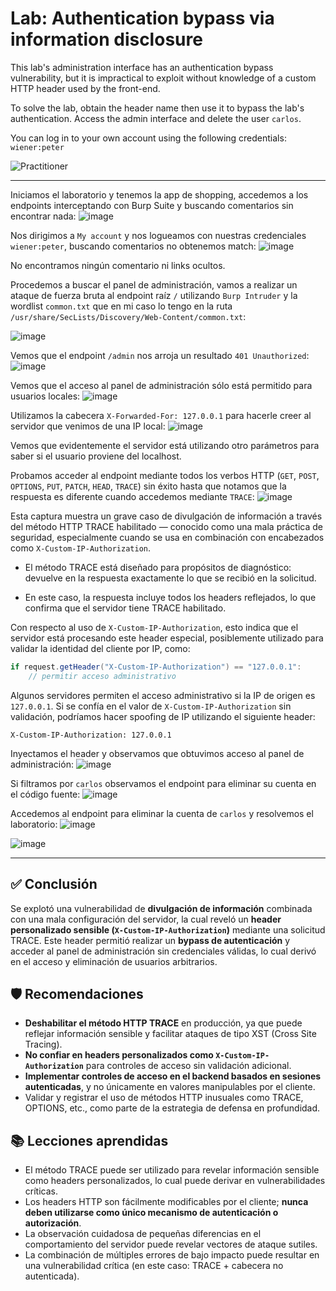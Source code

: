 # Lab: Authentication bypass via information disclosure

This lab's administration interface has an authentication bypass vulnerability, but it is impractical to exploit without knowledge of a custom HTTP header used by the front-end.

To solve the lab, obtain the header name then use it to bypass the lab's authentication. Access the admin interface and delete the user `carlos`.

You can log in to your own account using the following credentials: `wiener:peter`

![Practitioner](https://img.shields.io/badge/level-Apprentice-green) 


---


Iniciamos el laboratorio y tenemos la app de shopping, accedemos a los endpoints interceptando con Burp Suite y buscando comentarios sin encontrar nada:
![image](https://github.com/user-attachments/assets/985d86fd-5058-4134-b062-55e8560b5d9c)

Nos dirigimos a `My account` y nos logueamos con nuestras credenciales `wiener:peter`, buscando comentarios no obtenemos match:
![image](https://github.com/user-attachments/assets/b7cf1e5a-91e4-4ac9-a0ed-30b990e8eb0f)

No encontramos ningún comentario ni links ocultos.

Procedemos a buscar el panel de administración, vamos a realizar un ataque de fuerza bruta al endpoint raíz `/` utilizando `Burp Intruder` y la wordlist `common.txt` que en mi caso lo tengo en la ruta `/usr/share/SecLists/Discovery/Web-Content/common.txt`:

![image](https://github.com/user-attachments/assets/841608f1-9e74-4bdd-a914-8855e3709297)

Vemos que el endpoint `/admin` nos arroja un resultado `401 Unauthorized`:
![image](https://github.com/user-attachments/assets/11d821de-b302-4a0f-aa4f-26a598af7271)

Vemos que el acceso al panel de administración sólo está permitido para usuarios locales:
![image](https://github.com/user-attachments/assets/8643e174-8fb2-4d7c-924e-5d631b392f54)

Utilizamos la cabecera `X-Forwarded-For: 127.0.0.1` para hacerle creer al servidor que venimos de una IP local:
![image](https://github.com/user-attachments/assets/059375c9-e84b-4cab-b10d-c153d0ad038b)

Vemos que evidentemente el servidor está utilizando otro parámetros para saber si el usuario proviene del localhost.

Probamos acceder al endpoint mediante todos los verbos HTTP (`GET`, `POST`, `OPTIONS`, `PUT`, `PATCH`, `HEAD`, `TRACE`) sin éxito hasta que notamos que la respuesta es diferente cuando accedemos mediante `TRACE`:
![image](https://github.com/user-attachments/assets/e9ca5c2c-15b9-4c6b-af75-83b7c704e0c9)

Esta captura muestra un grave caso de divulgación de información a través del método HTTP TRACE habilitado — conocido como una mala práctica de seguridad, especialmente cuando se usa en combinación con encabezados como `X-Custom-IP-Authorization`.

- El método TRACE está diseñado para propósitos de diagnóstico: devuelve en la respuesta exactamente lo que se recibió en la solicitud.

- En este caso, la respuesta incluye todos los headers reflejados, lo que confirma que el servidor tiene TRACE habilitado.


Con respecto al uso de `X-Custom-IP-Authorization`, esto indica que el servidor está procesando este header especial, posiblemente utilizado para validar la identidad del cliente por IP, como:
```java
if request.getHeader("X-Custom-IP-Authorization") == "127.0.0.1":
    // permitir acceso administrativo
```

Algunos servidores permiten el acceso administrativo si la IP de origen es `127.0.0.1`. Si se confía en el valor de `X-Custom-IP-Authorization` sin validación, podríamos hacer spoofing de IP utilizando el siguiente header:
```http
X-Custom-IP-Authorization: 127.0.0.1
```

Inyectamos el header y observamos que obtuvimos acceso al panel de administración:
![image](https://github.com/user-attachments/assets/5f7ea79f-2bad-4cd4-a892-09d7127336fc)

Si filtramos por `carlos` observamos el endpoint para eliminar su cuenta en el código fuente:
![image](https://github.com/user-attachments/assets/eb2945ab-429b-4705-8432-0b5ed26b2ab1)

Accedemos al endpoint para eliminar la cuenta de `carlos` y resolvemos el laboratorio:
![image](https://github.com/user-attachments/assets/62d277f3-6489-419d-9512-0818db6648d9)

![image](https://github.com/user-attachments/assets/13bd2522-0ca5-4d20-adbe-9f485de484f1)

---

## ✅ Conclusión

Se explotó una vulnerabilidad de **divulgación de información** combinada con una mala configuración del servidor, la cual reveló un **header personalizado sensible (`X-Custom-IP-Authorization`)** mediante una solicitud TRACE. Este header permitió realizar un **bypass de autenticación** y acceder al panel de administración sin credenciales válidas, lo cual derivó en el acceso y eliminación de usuarios arbitrarios.

## 🛡️ Recomendaciones

- **Deshabilitar el método HTTP TRACE** en producción, ya que puede reflejar información sensible y facilitar ataques de tipo XST (Cross Site Tracing).
- **No confiar en headers personalizados como `X-Custom-IP-Authorization`** para controles de acceso sin validación adicional.
- **Implementar controles de acceso en el backend basados en sesiones autenticadas**, y no únicamente en valores manipulables por el cliente.
- Validar y registrar el uso de métodos HTTP inusuales como TRACE, OPTIONS, etc., como parte de la estrategia de defensa en profundidad.

## 📚 Lecciones aprendidas

- El método TRACE puede ser utilizado para revelar información sensible como headers personalizados, lo cual puede derivar en vulnerabilidades críticas.
- Los headers HTTP son fácilmente modificables por el cliente; **nunca deben utilizarse como único mecanismo de autenticación o autorización**.
- La observación cuidadosa de pequeñas diferencias en el comportamiento del servidor puede revelar vectores de ataque sutiles.
- La combinación de múltiples errores de bajo impacto puede resultar en una vulnerabilidad crítica (en este caso: TRACE + cabecera no autenticada).












